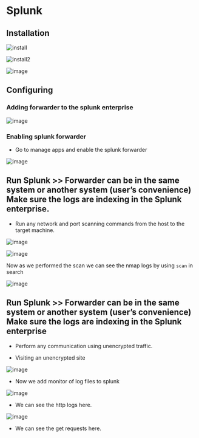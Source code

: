 # Splunk

## Installation

![install](https://github.com/tousif13/Cyber_Security/assets/33444140/45ae140a-51df-4889-a4e9-05ea12cac392)

![install2](https://github.com/tousif13/Cyber_Security/assets/33444140/c8396586-af93-4949-9052-d516b00a237d)

![image](https://github.com/tousif13/Cyber_Security/assets/33444140/9d7defe9-29ad-4e3e-90a5-887a055fd42b)

## Configuring

### Adding forwarder to the splunk enterprise

![image](https://github.com/tousif13/Cyber_Security/assets/33444140/57ba8a50-d28c-4c80-bc53-63645096fb07)

### Enabling splunk forwarder

* Go to manage apps and enable the splunk forwarder

![image](https://github.com/tousif13/Cyber_Security/assets/33444140/bf4f8057-8d7a-4f8c-9a66-d2b21549f74c)

## Run Splunk >> Forwarder can be in the same system or another system (user’s convenience) Make sure the logs are indexing in the Splunk enterprise.

*  Run any network and port scanning commands from the host to the target machine.

![image](https://github.com/tousif13/Cyber_Security/assets/33444140/7c68fea2-ee65-418c-b352-f0a425aa9cb5)

![image](https://github.com/tousif13/Cyber_Security/assets/33444140/f7a344ee-1e36-486d-92d1-c03070ab9cb1)

Now as we performed the scan we can see the nmap logs by using `scan` in search

![image](https://github.com/tousif13/Cyber_Security/assets/33444140/720f1e01-0c26-4b4f-b665-d3eac50a6864)

## Run Splunk >> Forwarder can be in the same system or another system (user’s convenience) Make sure the logs are indexing in the Splunk enterprise

* Perform any communication using unencrypted traffic.

* Visiting an unencrypted site

![image](https://github.com/tousif13/Cyber_Security/assets/33444140/ff7f3eb0-6aff-42d2-8749-db915cd7977c)

* Now we add monitor of log files to splunk

![image](https://github.com/tousif13/Cyber_Security/assets/33444140/d810b314-3849-4d01-9e2a-165e388d179b)

* We can see the http logs here.

![image](https://github.com/tousif13/Cyber_Security/assets/33444140/4d496889-66a8-48a0-a93c-3d1b87ac4c4f)

* We can see the get requests here.


